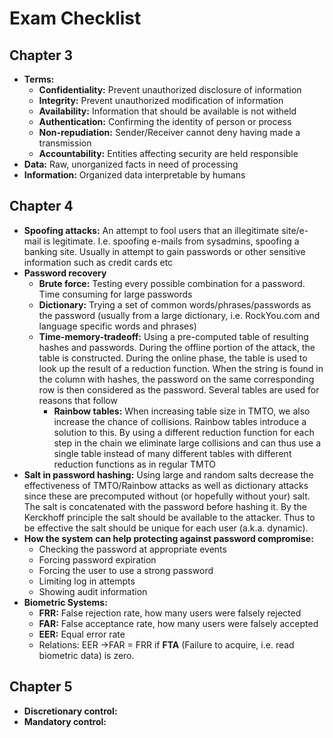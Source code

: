 Exam Checklist
==============

## Chapter 3
* **Terms:**
  * **Confidentiality:**  Prevent unauthorized disclosure of information
  * **Integrity:**        Prevent unauthorized modification of information
  * **Availability:**     Information that should be available is not witheld
  * **Authentication:**   Confirming the identity of person or process
  * **Non-repudiation:**  Sender/Receiver cannot deny having made a transmission
  * **Accountability:**   Entities affecting security are held responsible
* **Data:**         Raw, unorganized facts in need of processing
* **Information:**  Organized data interpretable by humans

## Chapter 4
* **Spoofing attacks:** An attempt to fool users that an illegitimate 
  site/e-mail is legitimate. I.e. spoofing e-mails from sysadmins, spoofing
  a banking site. Usually in attempt to gain passwords or other sensitive
  information such as credit cards etc
* **Password recovery**
  * **Brute force:** Testing every possible combination for a password. Time
    consuming for large passwords
  * **Dictionary:** Trying a set of common words/phrases/passwords as the
    password (usually from a large dictionary, i.e. RockYou.com and language
    specific words and phrases)
  * **Time-memory-tradeoff:** Using a pre-computed table of resulting hashes and
    passwords. During the offline portion of the attack, the table is
    constructed. During the online phase, the table is used to look up the
    result of a reduction function. When the string is found in the column with
    hashes, the password on the same corresponding row is then considered as the
    password. Several tables are used for reasons that follow
    * **Rainbow tables:** When increasing table size in TMTO, we also increase
      the chance of collisions. Rainbow tables introduce a solution to this. By
      using a different reduction function for each step in the chain we
      eliminate large collisions and can thus use a single table instead of many
      different tables with different reduction functions as in regular TMTO
* **Salt in password hashing:** Using large and random salts decrease the
  effectiveness of TMTO/Rainbow attacks as well as dictionary attacks since
  these are precomputed without (or hopefully without your) salt. The salt is
  concatenated with the password before hashing it. By the Kerckhoff principle
  the salt should be available to the attacker. Thus to be effective the salt
  should be unique for each user (a.k.a. dynamic).
* **How the system can help protecting against password compromise:**
  * Checking the password at appropriate events
  * Forcing password expiration
  * Forcing the user to use a strong password
  * Limiting log in attempts
  * Showing audit information
* **Biometric Systems:**
  * **FRR:** False rejection rate, how many users were falsely rejected
  * **FAR:** False acceptance rate, how many users were falsely accepted
  * **EER:** Equal error rate
  * Relations: EER ->FAR = FRR if **FTA** (Failure to acquire, i.e. read
    biometric data) is zero.

## Chapter 5
* **Discretionary control:**
* **Mandatory control:**
